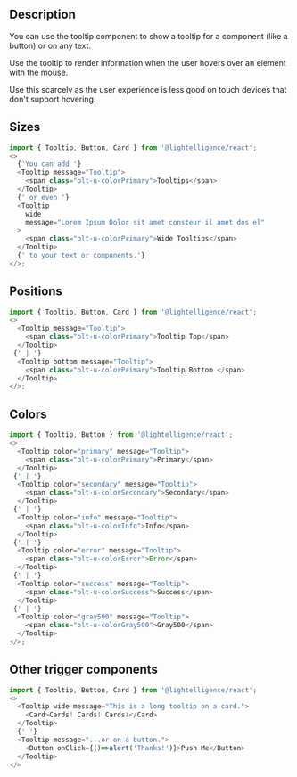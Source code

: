 ## Description

You can use the tooltip component to show a tooltip for a component (like a button) or on any text.

Use the tooltip to render information when the user hovers over an element with the mouse.

Use this scarcely as the user experience is less good on touch devices that don't support hovering.

## Sizes

```js
import { Tooltip, Button, Card } from '@lightelligence/react';
<>
  {'You can add '}
  <Tooltip message="Tooltip">
    <span class="olt-u-colorPrimary">Tooltips</span>
  </Tooltip>
  {' or even '}
  <Tooltip
    wide
    message="Lorem Ipsum Dolor sit amet consteur il amet dos el"
  >
    <span class="olt-u-colorPrimary">Wide Tooltips</span>
  </Tooltip>
  {' to your text or components.'}
</>;
```

## Positions

```js
import { Tooltip, Button, Card } from '@lightelligence/react';
<>
  <Tooltip message="Tooltip">
    <span class="olt-u-colorPrimary">Tooltip Top</span>
  </Tooltip>
 {' | '}
  <Tooltip bottom message="Tooltip">
    <span class="olt-u-colorPrimary">Tooltip Bottom </span>
  </Tooltip>
</>;
```

## Colors

```js
import { Tooltip, Button } from '@lightelligence/react';
<>
  <Tooltip color="primary" message="Tooltip">
    <span class="olt-u-colorPrimary">Primary</span>
  </Tooltip>
 {' | '}
  <Tooltip color="secondary" message="Tooltip">
    <span class="olt-u-colorSecondary">Secondary</span>
  </Tooltip>
 {' | '}
  <Tooltip color="info" message="Tooltip">
    <span class="olt-u-colorInfo">Info</span>
  </Tooltip>
 {' | '}
  <Tooltip color="error" message="Tooltip">
    <span class="olt-u-colorError">Error</span>
  </Tooltip>
 {' | '}
  <Tooltip color="success" message="Tooltip">
    <span class="olt-u-colorSuccess">Success</span>
  </Tooltip>
 {' | '}
  <Tooltip color="gray500" message="Tooltip">
    <span class="olt-u-colorGray500">Gray500</span>
  </Tooltip>
</>;
```

## Other trigger components

```js
import { Tooltip, Button, Card } from '@lightelligence/react';
<>
  <Tooltip wide message="This is a long tooltip on a card.">
    <Card>Cards! Cards! Cards!</Card>
  </Tooltip>
  {' '}
  <Tooltip message="...or on a button.">
    <Button onClick={()=>alert('Thanks!')}>Push Me</Button>
  </Tooltip>
</>
```

